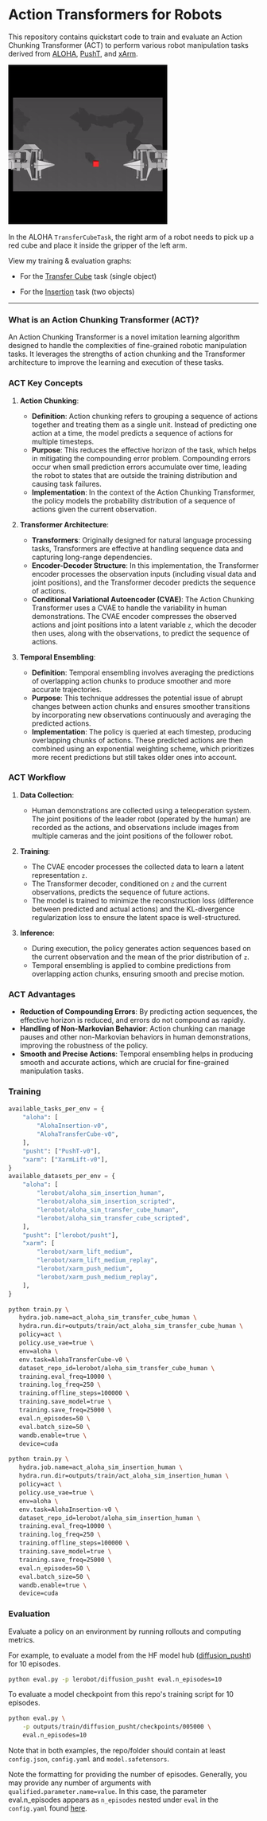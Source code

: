 # Action Transformers for Robots

This repository contains quickstart code to train and evaluate an Action Chunking Transformer (ACT) to perform
various robot manipulation tasks derived
from [ALOHA](https://github.com/huggingface/gym-aloha), [PushT](https://github.com/huggingface/gym-pusht),
and [xArm](https://github.com/huggingface/gym-xarm).

![out.gif](aloha.gif)

In the ALOHA `TransferCubeTask`, the right arm of a robot needs to pick up a red cube
and place it inside the gripper of the left arm.

View my training & evaluation graphs:

- For the [Transfer Cube](https://api.wandb.ai/links/kldsrforg/wct96xoe) task (single object)

- For the [Insertion](https://api.wandb.ai/links/kldsrforg/f8ldnf3z) task (two objects)

---

### What is an Action Chunking Transformer (ACT)?

An Action Chunking Transformer is a novel imitation learning algorithm designed to handle the complexities of
fine-grained robotic manipulation tasks. It leverages the strengths of action chunking and the Transformer
architecture to improve the learning and execution of these tasks.

### ACT Key Concepts

1. **Action Chunking**:
    - **Definition**: Action chunking refers to grouping a sequence of actions together and treating them as a single
      unit. Instead of predicting one action at a time, the model predicts a sequence of actions for multiple timesteps.
    - **Purpose**: This reduces the effective horizon of the task, which helps in mitigating the compounding error
      problem. Compounding errors occur when small prediction errors accumulate over time, leading the robot to states
      that are outside the training distribution and causing task failures.
    - **Implementation**: In the context of the Action Chunking Transformer, the policy models the probability
      distribution of a sequence of actions given the current observation.

2. **Transformer Architecture**:
    - **Transformers**: Originally designed for natural language processing tasks, Transformers are effective at
      handling sequence data and capturing long-range dependencies.
    - **Encoder-Decoder Structure**: In this implementation, the Transformer encoder processes the observation inputs
      (including visual data and joint positions), and the Transformer decoder predicts the sequence of actions.
    - **Conditional Variational Autoencoder (CVAE)**: The Action Chunking Transformer uses a CVAE to handle the
      variability in human demonstrations. The CVAE encoder compresses the observed actions and joint positions into a
      latent variable `z`, which the decoder then uses, along with the observations, to predict the sequence of
      actions.

3. **Temporal Ensembling**:
    - **Definition**: Temporal ensembling involves averaging the predictions of overlapping action chunks to produce
      smoother and more accurate trajectories.
    - **Purpose**: This technique addresses the potential issue of abrupt changes between action chunks and ensures
      smoother transitions by incorporating new observations continuously and averaging the predicted actions.
    - **Implementation**: The policy is queried at each timestep, producing overlapping chunks of actions. These
      predicted actions are then combined using an exponential weighting scheme, which prioritizes more recent
      predictions but still takes older ones into account.

### ACT Workflow

1. **Data Collection**:
    - Human demonstrations are collected using a teleoperation system. The joint positions of the leader robot (operated
      by the human) are recorded as the actions, and observations include images from multiple cameras and the joint
      positions of the follower robot.

2. **Training**:
    - The CVAE encoder processes the collected data to learn a latent representation `z`.
    - The Transformer decoder, conditioned on `z` and the current observations, predicts the sequence of future
      actions.
    - The model is trained to minimize the reconstruction loss (difference between predicted and actual actions) and the
      KL-divergence regularization loss to ensure the latent space is well-structured.

3. **Inference**:
    - During execution, the policy generates action sequences based on the current observation and the mean of the prior
      distribution of `z`.
    - Temporal ensembling is applied to combine predictions from overlapping action chunks, ensuring smooth and precise
      motion.

### ACT Advantages

- **Reduction of Compounding Errors**: By predicting action sequences, the effective horizon is reduced, and errors do
  not compound as rapidly.
- **Handling of Non-Markovian Behavior**: Action chunking can manage pauses and other non-Markovian behaviors in human
  demonstrations, improving the robustness of the policy.
- **Smooth and Precise Actions**: Temporal ensembling helps in producing smooth and accurate actions, which are crucial
  for fine-grained manipulation tasks.

### Training

```python
available_tasks_per_env = {
    "aloha": [
        "AlohaInsertion-v0",
        "AlohaTransferCube-v0",
    ],
    "pusht": ["PushT-v0"],
    "xarm": ["XarmLift-v0"],
}
available_datasets_per_env = {
    "aloha": [
        "lerobot/aloha_sim_insertion_human",
        "lerobot/aloha_sim_insertion_scripted",
        "lerobot/aloha_sim_transfer_cube_human",
        "lerobot/aloha_sim_transfer_cube_scripted",
    ],
    "pusht": ["lerobot/pusht"],
    "xarm": [
        "lerobot/xarm_lift_medium",
        "lerobot/xarm_lift_medium_replay",
        "lerobot/xarm_push_medium",
        "lerobot/xarm_push_medium_replay",
    ],
}
```

```bash
python train.py \
   hydra.job.name=act_aloha_sim_transfer_cube_human \
   hydra.run.dir=outputs/train/act_aloha_sim_transfer_cube_human \
   policy=act \
   policy.use_vae=true \
   env=aloha \
   env.task=AlohaTransferCube-v0 \
   dataset_repo_id=lerobot/aloha_sim_transfer_cube_human \
   training.eval_freq=10000 \
   training.log_freq=250 \
   training.offline_steps=100000 \
   training.save_model=true \
   training.save_freq=25000 \
   eval.n_episodes=50 \
   eval.batch_size=50 \
   wandb.enable=true \
   device=cuda
```

```bash
python train.py \
   hydra.job.name=act_aloha_sim_insertion_human \
   hydra.run.dir=outputs/train/act_aloha_sim_insertion_human \
   policy=act \
   policy.use_vae=true \
   env=aloha \
   env.task=AlohaInsertion-v0 \
   dataset_repo_id=lerobot/aloha_sim_insertion_human \
   training.eval_freq=10000 \
   training.log_freq=250 \
   training.offline_steps=100000 \
   training.save_model=true \
   training.save_freq=25000 \
   eval.n_episodes=50 \
   eval.batch_size=50 \
   wandb.enable=true \
   device=cuda
```

### Evaluation

Evaluate a policy on an environment by running rollouts and computing metrics.

For example, to evaluate a model from the HF model hub ([diffusion_pusht](https://huggingface.co/lerobot/diffusion_pusht))
for 10 episodes.

```bash
python eval.py -p lerobot/diffusion_pusht eval.n_episodes=10
```

To evaluate a model checkpoint from this repo's training script for 10 episodes.

```bash
python eval.py \
    -p outputs/train/diffusion_pusht/checkpoints/005000 \
    eval.n_episodes=10
```

Note that in both examples, the repo/folder should contain at least `config.json`, `config.yaml` and
`model.safetensors`.

Note the formatting for providing the number of episodes. Generally, you may provide any number of arguments
with `qualified.parameter.name=value`. In this case, the parameter eval.n_episodes appears as `n_episodes`
nested under `eval` in the `config.yaml` found [here](https://huggingface.co/lerobot/diffusion_pusht/tree/main).
